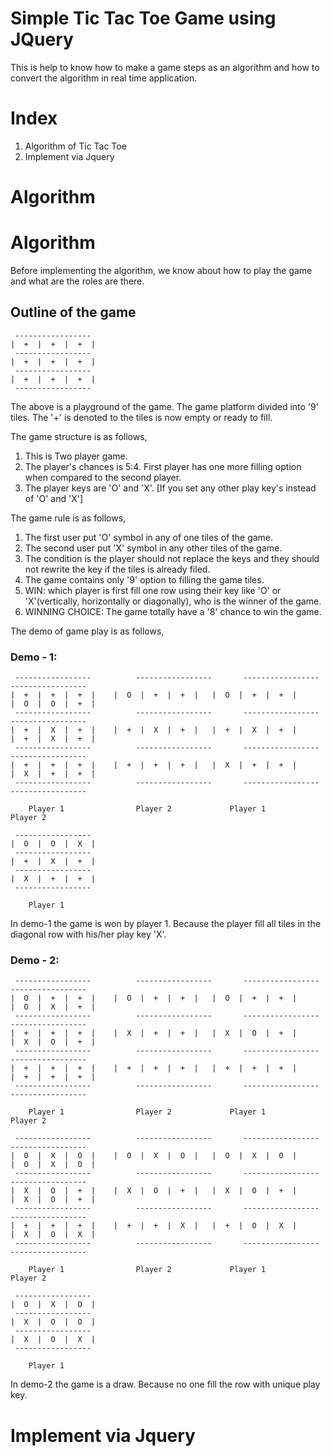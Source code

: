 # Simple Tic Tac Toe Game using JQuery

This is help to know how to make a game steps as an algorithm and how to convert the algorithm in real time application.

# Index

1. Algorithm of Tic Tac Toe
2. Implement via Jquery

# Algorithm

# Algorithm

Before implementing the algorithm, we know about how to play the game and what are the roles are there.

## Outline of the game

```
 -----------------
|  +  |  +  |  +  |
 -----------------
|  +  |  +  |  +  |
 -----------------
|  +  |  +  |  +  |
 -----------------
```

The above is a playground of the game. The game platform divided into '9' tiles. The '+' is denoted to the tiles is now empty or ready to fill.

The game structure is as follows,

1. This is Two player game.
2. The player's chances is 5:4. First player has one more filling option when compared to the second player.
3. The player keys are 'O' and 'X'. [If you set any other play key's instead of 'O' and 'X']

The game rule is as follows,

1. The first user put 'O' symbol in any of one tiles of the game.
2. The second user put 'X' symbol in any other tiles of the game. 
3. The condition is the player should not replace the keys and they should not rewrite the key if the tiles is already filed.
4. The game contains only '9' option to filling the game tiles.
5. WIN: which player is first fill one row using their key like 'O' or 'X'(vertically, horizontally or diagonally), who is the winner of the game.
6. WINNING CHOICE: The game totally have a '8' chance to win the game.

The demo of game play is as follows,

### Demo - 1:

```
 -----------------		    -----------------	    -----------------	    	-----------------
|  +  |  +  |  +  |	   |  O  |  +  |  +  |   |  O  |  +  |  +  |	   |  O  |  O  |  +  |
 -----------------		    -----------------	    -----------------	    	-----------------
|  +  |  X  |  +  |    |  +  |  X  |  +  |   |  +  |  X  |  +  |	   |  +  |  X  |  +  |
 -----------------		    -----------------	    -----------------	    	-----------------
|  +  |  +  |  +  |    |  +  |  +  |  +  |   |  X  |  +  |  +  |	   |  X  |  +  |  +  |
 -----------------		    -----------------	    -----------------	    	-----------------

 	Player 1				Player 2			 Player 1					Player 2
```

```
 -----------------
|  O  |  O  |  X  |
 -----------------
|  +  |  X  |  +  |
 -----------------
|  X  |  +  |  +  |
 -----------------

 	Player 1
```

In demo-1 the game is won by player 1. Because the player fill all tiles in the diagonal row with his/her play key 'X'.

### Demo - 2:

```
 -----------------		    -----------------	    -----------------	    	-----------------
|  O  |  +  |  +  |	   |  O  |  +  |  +  |   |  O  |  +  |  +  |	   |  O  |  X  |  +  |
 -----------------		    -----------------	    -----------------	    	-----------------
|  +  |  +  |  +  |    |  X  |  +  |  +  |   |  X  |  O  |  +  |	   |  X  |  O  |  +  |
 -----------------		    -----------------	    -----------------	    	-----------------
|  +  |  +  |  +  |    |  +  |  +  |  +  |   |  +  |  +  |  +  |	   |  +  |  +  |  +  |
 -----------------		    -----------------	    -----------------	    	-----------------

 	Player 1				Player 2			 Player 1					Player 2
```

```
 -----------------		    -----------------	    -----------------	    	-----------------
|  O  |  X  |  O  |	   |  O  |  X  |  O  |   |  O  |  X  |  O  |	   |  O  |  X  |  O  |
 -----------------		    -----------------	    -----------------	    	-----------------
|  X  |  O  |  +  |    |  X  |  O  |  +  |   |  X  |  O  |  +  |	   |  X  |  O  |  +  |
 -----------------		    -----------------	    -----------------	    	-----------------
|  +  |  +  |  +  |    |  +  |  +  |  X  |   |  +  |  O  |  X  |	   |  X  |  O  |  X  |
 -----------------		    -----------------	    -----------------	    	-----------------

 	Player 1				Player 2			 Player 1					Player 2
```

```
 -----------------
|  O  |  X  |  O  |
 -----------------
|  X  |  O  |  O  |
 -----------------
|  X  |  O  |  X  |
 -----------------

 	Player 1
```

In demo-2 the game is a draw. Because no one fill the row with unique play key.

# Implement via Jquery
